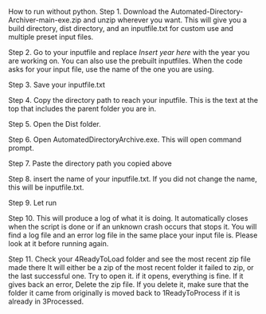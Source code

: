 How to run without python.
Step 1. Download the Automated-Directory-Archiver-main-exe.zip and unzip wherever you want. This will give you a build directory, dist directory, and an inputfile.txt for custom use and multiple preset input files.

Step 2. Go to your inputfile and replace *Insert year here* with the year you are working on.  You can also use the prebuilt inputfiles. When the code asks for your input file, use the name of the one you are using.

Step 3. Save your inputfile.txt

Step 4. Copy the directory path to reach your inputfile. This is the text at the top that includes the parent folder you are in.

Step 5. Open the Dist folder.

Step 6. Open AutomatedDirectoryArchive.exe. This will open command prompt.

Step 7. Paste the directory path you copied above

Step 8. insert the name of your inputfile.txt. If you did not change the name, this will be inputfile.txt.

Step 9. Let run

Step 10. This will produce a log of what it is doing. It automatically closes when the script is done or if an unknown crash occurs that stops it. You will find a log file and an error log file in the same place your input file is. Please look at it before running again.

Step 11. Check your 4ReadyToLoad folder and see the most recent zip file made there It will either be a zip of the most recent folder it failed to zip, or the last successful one. Try to open it. if it opens, everything is fine. If it gives back an error, Delete the zip file. If you delete it, make sure that the folder it came from originally is moved back to 1ReadyToProcess if it is already in 3Processed.

